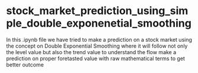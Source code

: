 # stock_market_prediction_using_simple_double_exponenetial_smoothing
In this .ipynb file we have tried to make a prediction on a stock market using the concept on Double Exponential Smoothing where it will follow not only the level value but also the trend value to understand the flow make a prediction on proper foretasted value with raw mathematical terms to get better outcome
